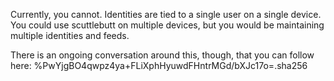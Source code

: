 Currently, you cannot.  Identities are tied to a single user on a single device.  You could use scuttlebutt on multiple devices, but you would be maintaining multiple identities and feeds.

There is an ongoing conversation around this, though, that you can follow here: %PwYjgBO4qwpz4ya+FLiXphHyuwdFHntrMGd/bXJc17o=.sha256
